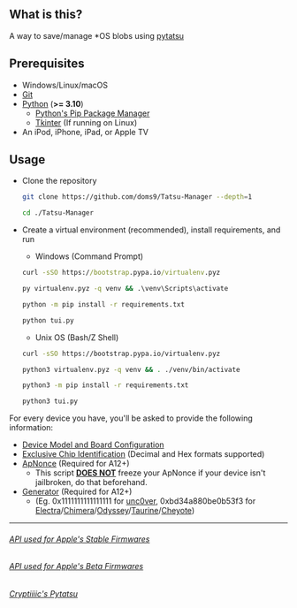 ## What is this?

A way to save/manage \*OS blobs using [pytatsu](https://github.com/Cryptiiiic/Tatsu)

## Prerequisites

- Windows/Linux/macOS
- [Git](https://git-scm.com/downloads)
- [Python](https://www.python.org/downloads/) (**>= 3.10**)
  - [Python's Pip Package Manager](https://pip.pypa.io/en/stable/installation/)
  - [Tkinter](https://tkdocs.com/tutorial/install.html#installlinux) (If running on Linux)
- An iPod, iPhone, iPad, or Apple TV

## Usage

- Clone the repository

  ```sh
  git clone https://github.com/doms9/Tatsu-Manager --depth=1

  cd ./Tatsu-Manager
  ```

- Create a virtual environment (recommended), install requirements, and run

  - Windows (Command Prompt)

  ```cmd
  curl -sSO https://bootstrap.pypa.io/virtualenv.pyz

  py virtualenv.pyz -q venv && .\venv\Scripts\activate

  python -m pip install -r requirements.txt

  python tui.py
  ```

  - Unix OS (Bash/Z Shell)

  ```sh
  curl -sSO https://bootstrap.pypa.io/virtualenv.pyz

  python3 virtualenv.pyz -q venv && . ./venv/bin/activate

  python3 -m pip install -r requirements.txt

  python3 tui.py
  ```

For every device you have, you'll be asked to provide the following information:

- [Device Model and Board Configuration](./apple_devices.md)
- [Exclusive Chip Identification](https://www.theiphonewiki.com/wiki/ECID#Getting_the_ECID) (Decimal and Hex formats supported)
- [ApNonce](https://gist.github.com/m1stadev/5464ea557c2b999cb9324639c777cd09#getting-a-generator-apnonce-pair-jailbroken) (Required for A12+)
  - This script **<ins>DOES NOT</ins>** freeze your ApNonce if your device isn't jailbroken, do that beforehand.
- [Generator](https://www.idownloadblog.com/2021/03/08/futurerestore-guide-1-generator/) (Required for A12+)
  - (Eg. 0x1111111111111111 for [unc0ver](https://unc0ver.dev/), 0xbd34a880be0b53f3 for [Electra](https://coolstar.org/electra/)/[Chimera](https://chimera.coolstar.org/)/[Odyssey](https://theodyssey.dev/)/[Taurine](https://taurine.app/)/[Cheyote](https://www.cheyote.io/))

---

###### [API used for Apple's Stable Firmwares](https://ipswdownloads.docs.apiary.io/#)

###### [API used for Apple's Beta Firmwares](https://github.com/m1stadev/ios-beta-api)

###### [Cryptiiiic's Pytatsu](https://github.com/Cryptiiiic/Tatsu)
